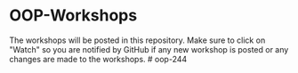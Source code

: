 # OOP-Workshops
The workshops will be posted in this repository. Make sure to click on "Watch" so you are notified by GitHub if any new workshop is posted or any changes are made to the workshops. 
#   o o p - 2 4 4  
 